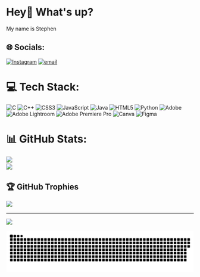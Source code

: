 <h1>Hey👋 What's up?</h1>
<p>My name is Stephen</p>

## 🌐 Socials:
[![Instagram](https://img.shields.io/badge/Instagram-%23E4405F.svg?logo=Instagram&logoColor=white)](https://instagram.com/stephen_scl) [![email](https://img.shields.io/badge/Email-D14836?logo=gmail&logoColor=white)](mailto:ephennn04@gmail.com) 

# 💻 Tech Stack:
![C](https://img.shields.io/badge/c-%2300599C.svg?style=for-the-badge&logo=c&logoColor=white) ![C++](https://img.shields.io/badge/c++-%2300599C.svg?style=for-the-badge&logo=c%2B%2B&logoColor=white) ![CSS3](https://img.shields.io/badge/css3-%231572B6.svg?style=for-the-badge&logo=css3&logoColor=white) ![JavaScript](https://img.shields.io/badge/javascript-%23323330.svg?style=for-the-badge&logo=javascript&logoColor=%23F7DF1E) ![Java](https://img.shields.io/badge/java-%23ED8B00.svg?style=for-the-badge&logo=openjdk&logoColor=white) ![HTML5](https://img.shields.io/badge/html5-%23E34F26.svg?style=for-the-badge&logo=html5&logoColor=white) ![Python](https://img.shields.io/badge/python-3670A0?style=for-the-badge&logo=python&logoColor=ffdd54) ![Adobe](https://img.shields.io/badge/adobe-%23FF0000.svg?style=for-the-badge&logo=adobe&logoColor=white) ![Adobe Lightroom](https://img.shields.io/badge/Adobe%20Lightroom-31A8FF.svg?style=for-the-badge&logo=Adobe%20Lightroom&logoColor=white) ![Adobe Premiere Pro](https://img.shields.io/badge/Adobe%20Premiere%20Pro-9999FF.svg?style=for-the-badge&logo=Adobe%20Premiere%20Pro&logoColor=white) ![Canva](https://img.shields.io/badge/Canva-%2300C4CC.svg?style=for-the-badge&logo=Canva&logoColor=white) ![Figma](https://img.shields.io/badge/figma-%23F24E1E.svg?style=for-the-badge&logo=figma&logoColor=white)
# 📊 GitHub Stats:
![](https://github-readme-stats.vercel.app/api?username=notephennn&theme=dark&hide_border=false&include_all_commits=false&count_private=false)<br/>
![](https://nirzak-streak-stats.vercel.app/?user=notephennn&theme=dark&hide_border=false)<br/>

## 🏆 GitHub Trophies
![](https://github-profile-trophy.vercel.app/?username=notephennn&theme=radical&no-frame=false&no-bg=true&margin-w=4)

---
[![](https://visitcount.itsvg.in/api?id=notephennn&icon=0&color=1)](https://visitcount.itsvg.in)

<!-- Proudly created with GPRM ( https://gprm.itsvg.in ) -->

<picture>
  <source media="(prefers-color-scheme: dark)" srcset="https://raw.githubusercontent.com/notephennn/notephennn/output/github-snake-dark.svg" />
  <source media="(prefers-color-scheme: light)" srcset="https://raw.githubusercontent.com/notephennn/notephennn/output/github-snake.svg" />
  <img alt="github-snake" src="https://raw.githubusercontent.com/notephennn/notephennn/output/github-snake.svg" />
</picture>
